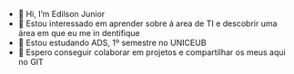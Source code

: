 - 👋 Hi, I’m Edilson Junior
- 👀 Estou interessado em aprender sobre á area de TI e descobrir uma área em que eu me in dentifique
- 🌱 Estou estudando ADS, 1º semestre no UNICEUB
- 💞️ Espero conseguir colaborar em projetos e compartilhar os meus aqui no GIT


<!---
edilsonjunior23/edilsonjunior23 is a ✨ special ✨ repository because its `README.md` (this file) appears on your GitHub profile.
You can click the Preview link to take a look at your changes.
--->
